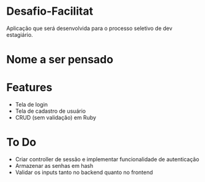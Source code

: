 # Desafio-Facilitat
Aplicação que será desenvolvida para o processo seletivo de dev estagiário.

# Nome a ser pensado

# Features
  - Tela de login
  - Tela de cadastro de usuário
  - CRUD (sem validação) em Ruby

# To Do
   - Criar controller de sessão e implementar funcionalidade de autenticação
   - Armazenar as senhas em hash
   - Validar os inputs tanto no backend quanto no frontend
